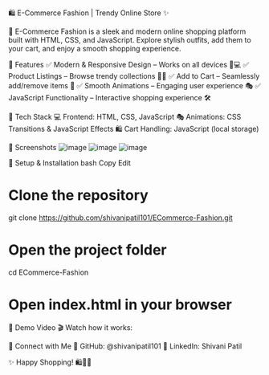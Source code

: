 
🛍️ E-Commerce Fashion | Trendy Online Store ✨

👗 E-Commerce Fashion is a sleek and modern online shopping platform built with HTML, CSS, and JavaScript. Explore stylish outfits, add them to your cart, and enjoy a smooth shopping experience.

🎯 Features
✅ Modern & Responsive Design – Works on all devices 📱💻
✅ Product Listings – Browse trendy collections 👕👖
✅ Add to Cart – Seamlessly add/remove items 🛒
✅ Smooth Animations – Engaging user experience 🎭
✅ JavaScript Functionality – Interactive shopping experience 🛠️



🎨 Tech Stack
💻 Frontend: HTML, CSS, JavaScript
🎭 Animations: CSS Transitions & JavaScript Effects
🛍️ Cart Handling: JavaScript (local storage)

📸 Screenshots
![image](https://github.com/user-attachments/assets/8bf3d49b-a201-470c-a1d1-00a9732692c8)
![image](https://github.com/user-attachments/assets/0cd07d48-cf57-492d-b461-86bc53809aeb)
![image](https://github.com/user-attachments/assets/0338ca95-dc7a-4e72-a0cf-d86f05f2d8fb)

🚀 Setup & Installation
bash
Copy
Edit
# Clone the repository
git clone https://github.com/shivanipatil101/ECommerce-Fashion.git

# Open the project folder
cd ECommerce-Fashion

# Open index.html in your browser
🎥 Demo Video
🎬 Watch how it works:


🤝 Connect with Me
💼 GitHub: @shivanipatil101
💬 LinkedIn: Shivani Patil

✨ Happy Shopping! 🛍️💖🚀
